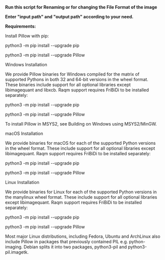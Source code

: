 **Run this script for Renaming or for changing the File Format of the image**

**Enter "input path" and "output path" according to your need.**

**Requirements:**

Install Pillow with pip:

python3 -m pip install --upgrade pip

python3 -m pip install --upgrade Pillow

Windows Installation

We provide Pillow binaries for Windows compiled for the matrix of supported Pythons in both 32 and 64-bit versions in the wheel format. These binaries include support for all optional libraries except libimagequant and libxcb. Raqm support requires FriBiDi to be installed separately:

python3 -m pip install --upgrade pip

python3 -m pip install --upgrade Pillow

To install Pillow in MSYS2, see Building on Windows using MSYS2/MinGW.

macOS Installation

We provide binaries for macOS for each of the supported Python versions in the wheel format. These include support for all optional libraries except libimagequant. Raqm support requires FriBiDi to be installed separately:

python3 -m pip install --upgrade pip

python3 -m pip install --upgrade Pillow

Linux Installation

We provide binaries for Linux for each of the supported Python versions in the manylinux wheel format. These include support for all optional libraries except libimagequant. Raqm support requires FriBiDi to be installed separately:

python3 -m pip install --upgrade pip

python3 -m pip install --upgrade Pillow

Most major Linux distributions, including Fedora, Ubuntu and ArchLinux also include Pillow in packages that previously contained PIL e.g. python-imaging. Debian splits it into two packages, python3-pil and python3-pil.imagetk.

